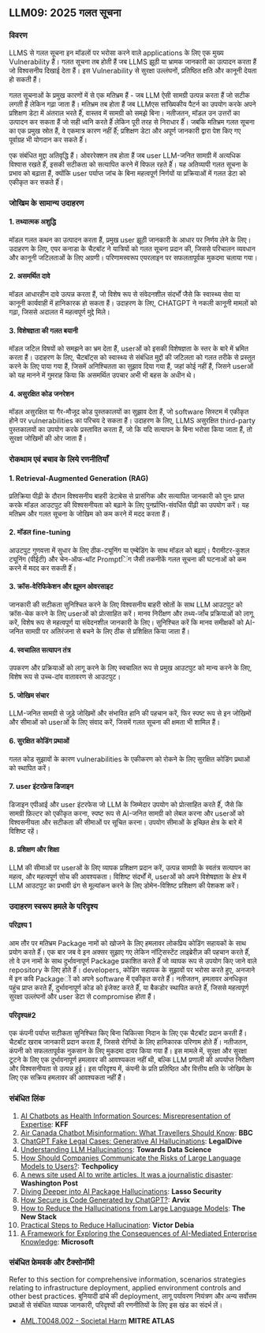 ## LLM09: 2025 गलत सूचना

### विवरण

LLMS से गलत सूचना इन मॉडलों पर भरोसा करने वाले applications  के लिए एक मुख्य Vulnerability हैं। गलत सूचना तब होती हैं जब LLMS झूठी या भ्रामक जानकारी का उत्पादन करता हैं जो विश्वसनीय दिखाई देता हैं। इस Vulnerability से सुरक्षा उल्लंघनों, प्रतिष्ठित क्षति और कानूनी देयता हो सकती हैं।

गलत सूचनाओं के प्रमुख कारणों में से एक मतिभ्रम हैं - जब LLM ऐसी सामग्री उत्पन्न करता हैं जो सटीक लगती हैं लेकिन गढ़ा जाता हैं। मतिभ्रम तब होता हैं जब LLMएस सांख्यिकीय पैटर्न का उपयोग करके अपने प्रशिक्षण डेटा में अंतराल भरते हैंं, वास्तव में सामग्री को समझे बिना। नतीजतन, मॉडल उन उत्तरों का उत्पादन कर सकता हैं जो सही ध्वनि करते हैंं लेकिन पूरी तरह से निराधार हैंं। जबकि मतिभ्रम गलत सूचना का एक प्रमुख स्रोत हैं, वे एकमात्र कारण नहीं हैंं; प्रशिक्षण डेटा और अपूर्ण जानकारी द्वारा पेश किए गए पूर्वाग्रह भी योगदान कर सकते हैंं।

एक संबंधित मुद्दा अतिवृद्धि हैं। ओवररेक्शन तब होता हैं जब user LLM-जनित सामग्री में अत्यधिक विश्वास रखते हैंं, इसकी सटीकता को सत्यापित करने में विफल रहते हैंं। यह अतिव्यापी गलत सूचना के प्रभाव को बढ़ाता हैं, क्योंकि user पर्याप्त जांच के बिना महत्वपूर्ण निर्णयों या प्रक्रियाओं में गलत डेटा को एकीकृत कर सकते हैंं।

### जोखिम के सामान्य उदाहरण

#### 1.  तथ्यात्मक अशुद्धि
  मॉडल गलत कथन का उत्पादन करता हैं, प्रमुख user झूठी जानकारी के आधार पर निर्णय लेने के लिए। उदाहरण के लिए, एयर कनाडा के चैटबॉट ने यात्रियों को गलत सूचना प्रदान की, जिससे परिचालन व्यवधान और कानूनी जटिलताओं के लिए अग्रणी। परिणामस्वरूप एयरलाइन पर सफलतापूर्वक मुकदमा चलाया गया।
#### 2.  असमर्थित दावे
  मॉडल आधारहीन दावे उत्पन्न करता हैं, जो विशेष रूप से संवेदनशील संदर्भों जैसे कि स्वास्थ्य सेवा या कानूनी कार्यवाही में हानिकारक हो सकता हैं। उदाहरण के लिए, CHATGPT ने नकली कानूनी मामलों को गढ़ा, जिससे अदालत में महत्वपूर्ण मुद्दे मिले।
#### 3.  विशेषज्ञता की गलत बयानी
  मॉडल जटिल विषयों को समझने का भ्रम देता हैं, userओं को इसकी विशेषज्ञता के स्तर के बारे में भ्रमित करता हैं। उदाहरण के लिए, चैटबॉट्स को स्वास्थ्य से संबंधित मुद्दों की जटिलता को गलत तरीके से प्रस्तुत करने के लिए पाया गया हैं, जिसमें अनिश्चितता का सुझाव दिया गया हैं, जहां कोई नहीं हैं, जिसने userओं को यह मानने में गुमराह किया कि असमर्थित उपचार अभी भी बहस के अधीन थे।  
#### 4.  असुरक्षित कोड जनरेशन
  मॉडल असुरक्षित या गैर-मौजूद कोड पुस्तकालयों का सुझाव देता हैं, जो software सिस्टम में एकीकृत होने पर vulnerabilities का परिचय दे सकता हैं। उदाहरण के लिए, LLMS असुरक्षित third-party पुस्तकालयों का उपयोग करके प्रस्तावित करता हैं, जो कि यदि सत्यापन के बिना भरोसा किया जाता हैं, तो सुरक्षा जोखिमों की ओर जाता हैं।
  
### रोकथाम एवं बचाव के लिये रणनीतियाँ

#### 1.  Retrieval-Augmented Generation (RAG)
  प्रतिक्रिया पीढ़ी के दौरान विश्वसनीय बाहरी डेटाबेस से प्रासंगिक और सत्यापित जानकारी को पुनः प्राप्त करके मॉडल आउटपुट की विश्वसनीयता को बढ़ाने के लिए पुनर्प्राप्ति-संवर्धित पीढ़ी का उपयोग करें। यह मतिभ्रम और गलत सूचना के जोखिम को कम करने में मदद करता हैं।
#### 2.  मॉडल fine-tuning
  आउटपुट गुणवत्ता में सुधार के लिए ठीक-ट्यूनिंग या एम्बेडिंग के साथ मॉडल को बढ़ाएं। पैरामीटर-कुशल ट्यूनिंग (पीईटी) और चेन-ऑफ-थॉट Promptिंग जैसी तकनीकें गलत सूचना की घटनाओं को कम करने में मदद कर सकती हैंं।
#### 3.  क्रॉस-वेरिफिकेशन और ह्यूमन ओवरसाइट
  जानकारी की सटीकता सुनिश्चित करने के लिए विश्वसनीय बाहरी स्रोतों के साथ LLM आउटपुट को क्रॉस-चेक करने के लिए userओं को प्रोत्साहित करें। मानव निरीक्षण और तथ्य-जाँच प्रक्रियाओं को लागू करें, विशेष रूप से महत्वपूर्ण या संवेदनशील जानकारी के लिए। सुनिश्चित करें कि मानव समीक्षकों को AI-जनित सामग्री पर अतिरंजना से बचने के लिए ठीक से प्रशिक्षित किया जाता हैं।
#### 4.  स्वचालित सत्यापन तंत्र
  उपकरण और प्रक्रियाओं को लागू करने के लिए स्वचालित रूप से प्रमुख आउटपुट को मान्य करने के लिए, विशेष रूप से उच्च-दांव वातावरण से आउटपुट।
#### 5.  जोखिम संचार
  LLM-जनित सामग्री से जुड़े जोखिमों और संभावित हानि की पहचान करें, फिर स्पष्ट रूप से इन जोखिमों और सीमाओं को userओं के लिए संवाद करें, जिसमें गलत सूचना की क्षमता भी शामिल हैं।
#### 6.  सुरक्षित कोडिंग प्रथाओं
  गलत कोड सुझावों के कारण vulnerabilities के एकीकरण को रोकने के लिए सुरक्षित कोडिंग प्रथाओं को स्थापित करें।
#### 7.  user इंटरफ़ेस डिजाइन
  डिजाइन एपीआई और user इंटरफेस जो LLM के जिम्मेदार उपयोग को प्रोत्साहित करते हैंं, जैसे कि सामग्री फ़िल्टर को एकीकृत करना, स्पष्ट रूप से AI-जनित सामग्री को लेबल करना और userओं को विश्वसनीयता और सटीकता की सीमाओं पर सूचित करना। उपयोग सीमाओं के इच्छित क्षेत्र के बारे में विशिष्ट रहें।
#### 8.  प्रशिक्षण और शिक्षा
  LLM की सीमाओं पर userओं के लिए व्यापक प्रशिक्षण प्रदान करें, उत्पन्न सामग्री के स्वतंत्र सत्यापन का महत्व, और महत्वपूर्ण सोच की आवश्यकता। विशिष्ट संदर्भों में, userओं को अपने विशेषज्ञता के क्षेत्र में LLM आउटपुट का प्रभावी ढंग से मूल्यांकन करने के लिए डोमेन-विशिष्ट प्रशिक्षण की पेशकश करें।

### उदाहरण स्वरूप हमले के परिदृश्य

#### परिद्रश्य 1
  आम तौर पर मतिभ्रम Package नामों को खोजने के लिए हमलावर लोकप्रिय कोडिंग सहायकों के साथ प्रयोग करते हैंं। एक बार जब वे इन अक्सर सुझाए गए लेकिन नॉट्सिस्टेंट लाइब्रेरीज़ की पहचान करते हैंं, तो वे उन नामों के साथ दुर्भावनापूर्ण Package प्रकाशित करते हैंं जो व्यापक रूप से उपयोग किए जाने वाले repository के लिए होते हैंं। developers, कोडिंग सहायक के सुझावों पर भरोसा करते हुए, अनजाने में इन कवि Packageों को अपने software में एकीकृत करते हैंं। नतीजतन, हमलावर अनधिकृत पहुंच प्राप्त करते हैंं, दुर्भावनापूर्ण कोड को इंजेक्ट करते हैंं, या बैकडोर स्थापित करते हैंं, जिससे महत्वपूर्ण सुरक्षा उल्लंघनों और user डेटा से compromise होता हैं।
#### परिदृश्य#2
  एक कंपनी पर्याप्त सटीकता सुनिश्चित किए बिना चिकित्सा निदान के लिए एक चैटबॉट प्रदान करती हैं। चैटबॉट खराब जानकारी प्रदान करता हैं, जिससे रोगियों के लिए हानिकारक परिणाम होते हैंं। नतीजतन, कंपनी को सफलतापूर्वक नुकसान के लिए मुकदमा दायर किया गया हैं। इस मामले में, सुरक्षा और सुरक्षा टूटने के लिए एक दुर्भावनापूर्ण हमलावर की आवश्यकता नहीं थी, बल्कि LLM प्रणाली की अपर्याप्त निरीक्षण और विश्वसनीयता से उत्पन्न हुई। इस परिदृश्य में, कंपनी के प्रति प्रतिष्ठित और वित्तीय क्षति के जोखिम के लिए एक सक्रिय हमलावर की आवश्यकता नहीं हैं।

### संबंधित लिंक

1. [AI Chatbots as Health Information Sources: Misrepresentation of Expertise](https://www.kff.org/health-misinformation-monitor/volume-05/): **KFF**
2. [Air Canada Chatbot Misinformation: What Travellers Should Know](https://www.bbc.com/travel/article/20240222-air-canada-chatbot-misinformation-what-travellers-should-know): **BBC**
3. [ChatGPT Fake Legal Cases: Generative AI Hallucinations](https://www.legaldive.com/news/chatgpt-fake-legal-cases-generative-ai-hallucinations/651557/): **LegalDive**
4. [Understanding LLM Hallucinations](https://towardsdatascience.com/llm-hallucinations-ec831dcd7786): **Towards Data Science**
5. [How Should Companies Communicate the Risks of Large Language Models to Users?](https://techpolicy.press/how-should-companies-communicate-the-risks-of-large-language-models-to-users/): **Techpolicy**
6. [A news site used AI to write articles. It was a journalistic disaster](https://www.washingtonpost.com/media/2023/01/17/cnet-ai-articles-journalism-corrections/): **Washington Post**
7. [Diving Deeper into AI Package Hallucinations](https://www.lasso.security/blog/ai-package-hallucinations): **Lasso Security**
8. [How Secure is Code Generated by ChatGPT?](https://arxiv.org/abs/2304.09655): **Arvix**
9. [How to Reduce the Hallucinations from Large Language Models](https://thenewstack.io/how-to-reduce-the-hallucinations-from-large-language-models/): **The New Stack**
10. [Practical Steps to Reduce Hallucination](https://newsletter.victordibia.com/p/practical-steps-to-reduce-hallucination): **Victor Debia**
11. [A Framework for Exploring the Consequences of AI-Mediated Enterprise Knowledge](https://www.microsoft.com/en-us/research/publication/a-framework-for-exploring-the-consequences-of-ai-mediated-enterprise-knowledge-access-and-identifying-risks-to-workers/): **Microsoft**

### संबंधित फ्रेमवर्क और टैक्सोनॉमी

Refer to this section for comprehensive information, scenarios strategies relating to infrastructure deployment, applied environment controls and other best practices.
बुनियादी ढांचे की deployment, लागू पर्यावरण नियंत्रण और अन्य सर्वोत्तम प्रथाओं से संबंधित व्यापक जानकारी, परिदृश्यों की रणनीतियों के लिए इस खंड का संदर्भ लें।

- [AML.T0048.002 - Societal Harm](https://atlas.mitre.org/techniques/AML.T0048) **MITRE ATLAS**
